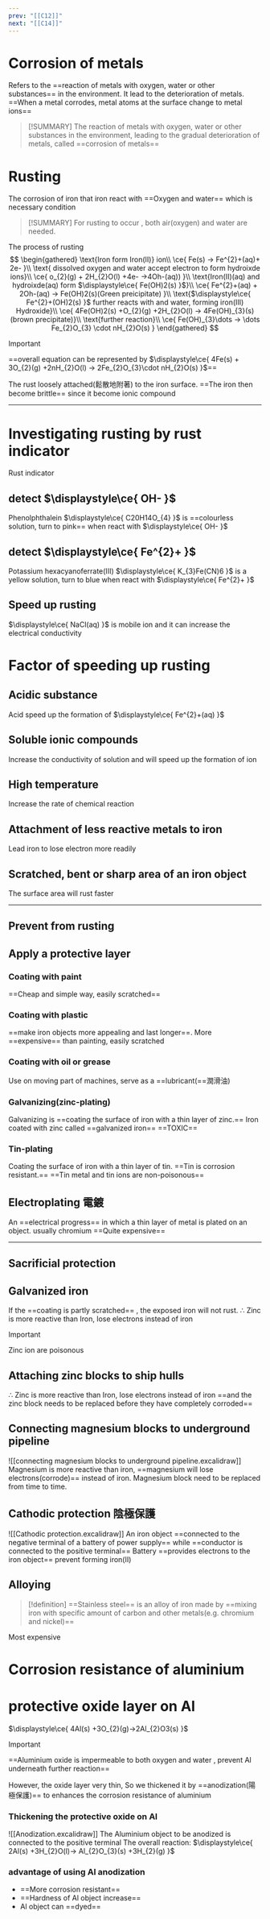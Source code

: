 ```yaml
---
prev: "[[C12]]"
next: "[[C14]]"
---
```


# Corrosion of metals 
Refers to the ==reaction of metals with oxygen, water or other substances== in the environment. It lead to the  deterioration of metals. ==When a metal corrodes, metal atoms at the surface change to metal ions== 

> [!SUMMARY]
>  The reaction of metals with oxygen, water or other substances in the environment, leading to the gradual deterioration of metals, called ==corrosion of metals== 

# Rusting
The corrosion of iron that iron react with ==Oxygen and water== which is necessary condition

> [!SUMMARY]
> For rusting to occur , both air(oxygen) and water are needed. 

The process of rusting 
$$
\begin{gathered}
\text{Iron form Iron(II)} ion\\
\ce{ Fe(s) -> Fe^{2}+(aq)+ 2e- }\\
\text{ dissolved oxygen and water accept electron to form hydroixde ions}\\
\ce{ o_{2}(g) + 2H_{2}O(l) +4e- ->4Oh-(aq)) }\\
\text{Iron(II)(aq) and hydroixde(aq) form $\displaystyle\ce{ Fe(OH)2(s) }$}\\
\ce{ Fe^{2}+(aq) + 2Oh-(aq) -> Fe(OH)2(s)(Green preicipitate) }\\
\text{$\displaystyle\ce{ Fe^{2}+(OH)2(s) }$ further reacts with and water, forming iron(III) Hydroxide}\\
\ce{ 4Fe(OH)2(s) +O_{2}(g) +2H_{2}O(l) -> 4Fe(OH)_{3}(s) (brown precipitate)}\\
\text{further reaction}\\
\ce{ Fe(OH)_{3}\dots -> \dots Fe_{2}O_{3} \cdot nH_{2}O(s) }
\end{gathered}
$$
> [!IMPORTANT]
> 
==overall equation can be represented by 
$\displaystyle\ce{ 4Fe(s) + 3O_{2}(g) +2nH_{2}O(l) -> 2Fe_{2}O_{3}\cdot nH_{2}O(s) }$==

The rust loosely attached(鬆散地附著) to the iron surface. ==The iron then become brittle== since it become ionic compound

---
# Investigating rusting by rust indicator
 Rust indicator 
## detect $\displaystyle\ce{ OH- }$
Phenolphthalein $\displaystyle\ce{ C20H14O_{4} }$ is ==colourless solution, turn to pink== when react with $\displaystyle\ce{ OH- }$ 
## detect $\displaystyle\ce{ Fe^{2}+ }$
Potassium hexacyanoferrate(III) $\displaystyle\ce{ K_{3}Fe(CN)6 }$ is a yellow solution, turn to blue when react with $\displaystyle\ce{ Fe^{2}+ }$ 
## Speed up rusting 
$\displaystyle\ce{ NaCl(aq) }$ is mobile ion and it can increase the electrical conductivity

# Factor of speeding up rusting
## Acidic substance
Acid speed up the formation of $\displaystyle\ce{ Fe^{2}+(aq) }$ 
## Soluble ionic compounds
Increase the conductivity of solution and will speed up the formation of ion
## High temperature 
Increase the rate of chemical reaction
## Attachment of less reactive metals to iron
Lead iron to lose electron more readily
## Scratched, bent or sharp area of an iron object
The surface area will rust faster

---
## Prevent from rusting
## Apply a protective layer
### Coating with paint
==Cheap and simple way, easily scratched==
### Coating with plastic 
==make iron objects more appealing and last longer==. More ==expensive== than painting, easily scratched
### Coating with oil or grease
Use on moving part of machines, serve as a ==lubricant(==潤滑油)
### Galvanizing(zinc-plating) 
Galvanizing is ==coating the surface of iron with a thin layer of zinc.==
Iron coated with zinc called ==galvanized iron== 
==TOXIC==
### Tin-plating
Coating the surface of iron with a thin layer of tin.
==Tin is corrosion resistant.==
==Tin metal and tin ions are non-poisonous==
## Electroplating 電鍍
An ==electrical progress== in which a thin layer of metal is plated on an object. usually chromium
==Quite expensive==

---

## Sacrificial protection
## Galvanized iron
If the ==coating is partly scratched== , the exposed iron will not rust.
$\displaystyle\therefore$ Zinc is more reactive than Iron, lose electrons instead of iron
> [!IMPORTANT]
> Zinc ion are poisonous

## Attaching zinc blocks to ship hulls
$\displaystyle\therefore$ Zinc is more reactive than Iron, lose electrons instead of iron
==and the zinc block needs to be replaced before they have completely corroded==
## Connecting magnesium blocks to underground pipeline
![[connecting magnesium blocks to underground pipeline.excalidraw]]
Magnesium is more reactive than iron, ==magnesium will lose electrons(corrode)==
instead of iron.
Magnesium block need to be replaced from time to time.
## Cathodic protection 陰極保護
![[Cathodic protection.excalidraw]]
An iron object ==connected to the negative terminal of a battery of power supply==
while ==conductor is connected to the positive terminal==
Battery ==provides electrons to the iron object== prevent forming iron(II)
## Alloying

> [!definition]
> ==Stainless steel== is an alloy of iron made by ==mixing iron with specific amount of carbon and other metals(e.g. chromium and nickel)==

Most expensive
# Corrosion resistance of aluminium
# protective oxide layer on Al

$\displaystyle\ce{ 4Al(s) +3O_{2}(g)->2Al_{2}O3(s) }$
> [!IMPORTANT]
==Aluminium oxide is impermeable to both oxygen and water , prevent Al underneath further reaction==

However, the oxide layer very thin,
So we thickened it by ==anodization(陽極保護)== to enhances the corrosion resistance of aluminium
### Thickening the protective oxide on Al
![[Anodization.excalidraw]]
The Aluminium object to be anodized is connected to the positive terminal
The overall reaction:
$\displaystyle\ce{ 2Al(s) +3H_{2}O(l)-> Al_{2}O_{3}(s) +3H_{2}(g) }$
### advantage of using Al anodization
- ==More corrosion resistant==
- ==Hardness of Al object increase==
- Al object can ==dyed==
